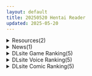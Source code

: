 ```yaml
---
layout: default
title: 20250520 Hentai Reader
updated: 2025-05-20
---
```


<details class='content-parent'>
<summary>
Resources(2)
</summary>
<details class='content-child'>
<summary>
<span class='rss-title'> [P站ID=19935159][云开明] fanbox 合集 至25.4[8GB] </span> <a class='rss-link' href='https://gmgard.com/gm129269' target='_blank'>&nbsp;</a>
<div class='rss-published'> 🕛 20250519 18:46:49</div>
</summary>
<img src="https://static.gmgard.us/Images/upload/16173200246492844.jpg" /><br /><p>来自站友的推荐，本来是之画普通图片+动态壁纸的。生活所迫下海了，含色色动态壁纸无修正因为饭盒原因在压缩包里</p>
</details>
<details class='content-child'>
<summary>
<span class='rss-title'> 【R3681】[Foulo paints] ブ〇アカ Live2Dアニメーション – ア〇ス </span> <a class='rss-link' href='https://blog.reimu.net/archives/110087' target='_blank'>&nbsp;</a>
<div class='rss-published'> 🕛 20250519 08:00:52</div>
</summary>
大家好，我是每周一出现的御所隐藏人物小二酱。（小一的混沌人格） 最近比较懒，所以就随便找个动画介绍了，嗯。 同 &#8230; <a class="more-link" href="https://blog.reimu.net/archives/110087">继续阅读<span class="screen-reader-text">【R3681】[Foulo paints] ブ〇アカ Live2Dアニメーション &#8211; ア〇ス</span></a>
</details>

</details>
<details class='content-parent'>
<summary>
News(1)
</summary>
<details class='content-child'>
<summary>
<span class='rss-title'> 《星隕計畫》新活動「妳在我的時間裡」兔女郎機娘「烏爾德」登場，1.5周年每天送10連抽 </span> <a class='rss-link' href='https://www.4gamers.com.tw/news/detail/71869/erolabs-ark-recode-new-event-review' target='_blank'>&nbsp;</a>
<div class='rss-published'> 🕛 20250519 17:00:00</div>
</summary>
<img src="https://img.4gamers.com.tw/news-image/57a21c1c-58a6-4126-953e-47ee74b8f84e.jpg"/>
可以瑟瑟。
</details>

</details>
<details class='content-parent'>
<summary>
DLsite Game Ranking(5)
</summary>
<details class='content-child'>
<summary>
<span class='rss-title'> フォレスティア～ちいさな町の牧場ライフ～ [いなずまそふと] </span> <a class='rss-link' href='https://www.dlsite.com/maniax/work/=/product_id/RJ01271506.html' target='_blank'>&nbsp;</a>
<div class='rss-published'> 🕛 20250520 13:17:43</div>
</summary>
<img src ="http://img.dlsite.jp/modpub/images2/work/doujin/RJ01272000/RJ01271506_img_main.jpg"/><br/>作物を育てたり、動物をお世話したり、釣りに採集に鉱山に…多彩なヒロインとの交流も楽しめる。本格スローライフシミュレーションゲーム!
</details>
<details class='content-child'>
<summary>
<span class='rss-title'> メルフィアス 蒼紅のヴァージェ [dorgel] </span> <a class='rss-link' href='https://www.dlsite.com/maniax/work/=/product_id/RJ01345367.html' target='_blank'>&nbsp;</a>
<div class='rss-published'> 🕛 20250520 13:17:43</div>
</summary>
<img src ="http://img.dlsite.jp/modpub/images2/work/doujin/RJ01346000/RJ01345367_img_main.jpg"/><br/>W寝取られRPG。仄暗い世界に舞い降りた二人の少女が目の前で壊されていく。バトルはアニメ+犯されているヒロインと目が合うNTR戦闘。
</details>
<details class='content-child'>
<summary>
<span class='rss-title'> 淫紋憑きのマザー・アリシア [のうむ] </span> <a class='rss-link' href='https://www.dlsite.com/maniax/work/=/product_id/RJ01355493.html' target='_blank'>&nbsp;</a>
<div class='rss-published'> 🕛 20250520 13:17:43</div>
</summary>
<img src ="http://img.dlsite.jp/modpub/images2/work/doujin/RJ01356000/RJ01355493_img_main.jpg"/><br/>おばさん シスター 淫紋
</details>
<details class='content-child'>
<summary>
<span class='rss-title'> 【Live2Dアニメーション版】溜まりすぎちゃって… オナニー配信でまさかの大潮吹き発射♡ [ほーる・いん] </span> <a class='rss-link' href='https://www.dlsite.com/maniax/work/=/product_id/RJ01384864.html' target='_blank'>&nbsp;</a>
<div class='rss-published'> 🕛 20250520 13:17:43</div>
</summary>
<img src ="http://img.dlsite.jp/modpub/images2/work/doujin/RJ01385000/RJ01384864_img_main.jpg"/><br/>えっちすぎる忍者・龍涎にこみのオナニー配信をLive2Dで完全再現。おあずけされてた快楽が、カラダ中にあふれ出す♡震える声も、跳ねる腰も、ぬるぬるリアルに動き出す快感アーカイブ。ついには大潮吹きで、画面ごと濡れちゃう──
</details>
<details class='content-child'>
<summary>
<span class='rss-title'> エッチで一途なド田舎兄さまと、古式ゆかしい病弱妹 [Whisp] </span> <a class='rss-link' href='https://www.dlsite.com/maniax/work/=/product_id/RJ01326398.html' target='_blank'>&nbsp;</a>
<div class='rss-published'> 🕛 20250520 13:17:43</div>
</summary>
<img src ="http://img.dlsite.jp/modpub/images2/work/doujin/RJ01327000/RJ01326398_img_main.jpg"/><br/>生まれつき肺が弱く、都会の空気では生活できない病弱な妹【あすみ】。兄妹は一緒に暮らすため、空気のキレイなド田舎へ移住してきた。陸の孤島の古民家で、兄妹ふたりきりのイチャラブ生活が始まった。この生活を続けるために医者から突き付けられた条件は二つ「心身とも健康である」ことと「妹の体力をつける」こと。妹とエッチをして体力をつけ、医者の検査をクリアしながら生活レベルを改善していこう。古民家生活妹育成RPG
</details>

</details>
<details class='content-parent'>
<summary>
DLsite Voice Ranking(5)
</summary>
<details class='content-child'>
<summary>
<span class='rss-title'> 【性癖布教期間限定100円】クールな皮肉屋の高身長美人神官に◯眠で常識を書き換え、性処理を義務と割り切らせたりいつでも生ハメ可能のオナホ担当へ【イチャラブエンド】 [あとりえスターズ] </span> <a class='rss-link' href='https://www.dlsite.com/maniax/work/=/product_id/RJ01363449.html' target='_blank'>&nbsp;</a>
<div class='rss-published'> 🕛 20250520 13:17:46</div>
</summary>
<img src ="http://img.dlsite.jp/modpub/images2/work/doujin/RJ01364000/RJ01363449_img_main.jpg"/><br/>「あなた」を見下し軽蔑する高貴な美人神官を◯眠魔法で常識改変し、いつでも好き放題に生コキ担当係として奉仕させ最終的にイチャラブ生オナホ伴侶として婚約を誓わせるハッピーエンド音声！
</details>
<details class='content-child'>
<summary>
<span class='rss-title'> 【5/19日まで 早期限定65大特典】【5時間×3人ハーレム×なんでも屋】新米エージェントのボクとドスケベ爆乳女ボス&ハッカー&メイド×3の秘密の子作りハメミッション♪ [マヨタマ] </span> <a class='rss-link' href='https://www.dlsite.com/maniax/work/=/product_id/RJ01376940.html' target='_blank'>&nbsp;</a>
<div class='rss-published'> 🕛 20250520 13:17:46</div>
</summary>
<img src ="http://img.dlsite.jp/modpub/images2/work/doujin/RJ01377000/RJ01376940_img_main.jpg"/><br/>【KU100】CV:浅木式様 CV:陽向葵ゅか様 CV:柚木つばめ様 ある日のこと…とあるサイバーパンク街にて…就活中の「あなた」は…なんでも屋「ハメ屋」へ…採用面接をすることになります…♪…その後…ドスケベ爆乳女エージェント3人と…えっちな「秘密の子作りミッション」へ…♪ 【5時間×いちゃらぶ×3人ハーレム特化!で送る!大ボリューム超大作!】～ハメ屋～へ ようこそ♪
</details>
<details class='content-child'>
<summary>
<span class='rss-title'> 【低音ムレムレ】陸上部のデカ乳汗っかき姉妹とロッカー密着フェロモン交尾 [しゃーぷ] </span> <a class='rss-link' href='https://www.dlsite.com/maniax/work/=/product_id/RJ01379611.html' target='_blank'>&nbsp;</a>
<div class='rss-published'> 🕛 20250520 13:17:46</div>
</summary>
<img src ="http://img.dlsite.jp/modpub/images2/work/doujin/RJ01380000/RJ01379611_img_main.jpg"/><br/>汗っかき姉妹のフェロモンロッカーで…濃厚匂い嗅ぎ…♪ CV柚木つばめ様・涼花みなせ様 総時間約1時間50分
</details>
<details class='content-child'>
<summary>
<span class='rss-title'> 【約6時間/全編媚び媚び孕ませおねだり】孕ませマッチングアプリ ～子供が欲しい女性に孕ませ中出しするだけの簡単なお仕事です♪～ [ブラックマの嫁] </span> <a class='rss-link' href='https://www.dlsite.com/maniax/work/=/product_id/RJ01390699.html' target='_blank'>&nbsp;</a>
<div class='rss-published'> 🕛 20250520 13:17:46</div>
</summary>
<img src ="http://img.dlsite.jp/modpub/images2/work/doujin/RJ01391000/RJ01390699_img_main.jpg"/><br/>不妊に悩む女性が精子を求めて男性を探すためのサービス『孕ませマッチングアプリ』がこの度リリースされました♪男性のお仕事は『排卵日のおまんこに気持ちよく射精するだけ』ホテル代などかかる費用もすべて女性側の負担となるので、 貴方はただおちんぽを出してベッドに寝ているだけでいいのです♪性欲旺盛で元気なおちんぽをお持ちの男性の皆様…！！是非『孕ませマッチングアプリ』に登録しませんか?
</details>
<details class='content-child'>
<summary>
<span class='rss-title'> 【期間限定55円】せんせぇとのあま～い恋のえっち -家庭教師JDとの恋と行為にまみれた日々-<KU100> [性為の戯れ] </span> <a class='rss-link' href='https://www.dlsite.com/maniax/work/=/product_id/RJ01389419.html' target='_blank'>&nbsp;</a>
<div class='rss-published'> 🕛 20250520 13:17:46</div>
</summary>
<img src ="http://img.dlsite.jp/modpub/images2/work/doujin/RJ01390000/RJ01389419_img_main.jpg"/><br/>美人家庭教師との恋という、男性なら憧れたシチュエーションなのではないでしょうか…?今作はそうした童貞君が美人お姉さんを射止める道程を描いた作品です♪【CV:秋野かえで様】
</details>

</details>
<details class='content-parent'>
<summary>
DLsite Comic Ranking(5)
</summary>
<details class='content-child'>
<summary>
<span class='rss-title'> なまオナホ先輩♡ ~ヤリたがりの先輩が後輩くんを煽ったらバッコバコに犯されてめちゃくちゃ射精される話~ [sumomo] </span> <a class='rss-link' href='https://www.dlsite.com/maniax/work/=/product_id/RJ01365103.html' target='_blank'>&nbsp;</a>
<div class='rss-published'> 🕛 20250520 13:17:48</div>
</summary>
<img src ="http://img.dlsite.jp/modpub/images2/work/doujin/RJ01366000/RJ01365103_img_main.jpg"/><br/>セックス大好きな低身長巨乳の先輩が後輩の男の子にオナホにされる漫画です
</details>
<details class='content-child'>
<summary>
<span class='rss-title'> オタク友達とのセックスは最高に気持ちいい3 [リンゴヤ] </span> <a class='rss-link' href='https://www.dlsite.com/maniax/work/=/product_id/RJ01381915.html' target='_blank'>&nbsp;</a>
<div class='rss-published'> 🕛 20250520 13:17:48</div>
</summary>
<img src ="http://img.dlsite.jp/modpub/images2/work/doujin/RJ01382000/RJ01381915_img_main.jpg"/><br/>ノリで始めたオナ禁で焦らされ続けた2人の性欲は…
</details>
<details class='content-child'>
<summary>
<span class='rss-title'> 水平線同人誌まとめ [水平 線] </span> <a class='rss-link' href='https://www.dlsite.com/maniax/work/=/product_id/RJ01386839.html' target='_blank'>&nbsp;</a>
<div class='rss-published'> 🕛 20250520 13:17:48</div>
</summary>
<img src ="http://img.dlsite.jp/modpub/images2/work/doujin/RJ01387000/RJ01386839_img_main.jpg"/><br/>巨乳好き、母乳好き、らぶらぶであまあま好きの方におすすめ。水平 線の同人漫画総集編です。
</details>
<details class='content-child'>
<summary>
<span class='rss-title'> 通勤道中であの娘がみだらな行為をしてくるまとめ話 [嘘つき屋] </span> <a class='rss-link' href='https://www.dlsite.com/maniax/work/=/product_id/RJ01144999.html' target='_blank'>&nbsp;</a>
<div class='rss-published'> 🕛 20250520 13:17:48</div>
</summary>
<img src ="http://img.dlsite.jp/modpub/images2/work/doujin/RJ01145000/RJ01144999_img_main.jpg"/><br/>通勤中に女の子達とえっちな事をする総集編作品
</details>
<details class='content-child'>
<summary>
<span class='rss-title'> 魅惑的なお前が悪い [よふかしのへや] </span> <a class='rss-link' href='https://www.dlsite.com/maniax/work/=/product_id/RJ01389285.html' target='_blank'>&nbsp;</a>
<div class='rss-published'> 🕛 20250520 13:17:48</div>
</summary>
<img src ="http://img.dlsite.jp/modpub/images2/work/doujin/RJ01390000/RJ01389285_img_main.jpg"/><br/>性奴○との背徳いちゃらぶ生活
</details>

</details>
